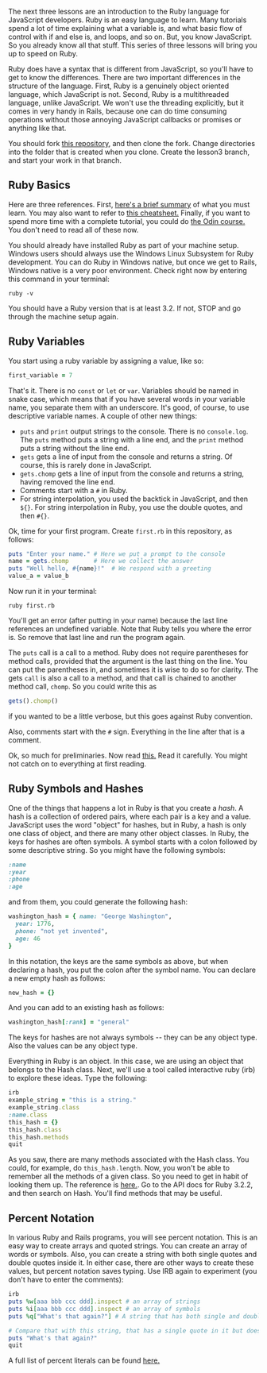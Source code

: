 The next three lessons are an introduction to the Ruby language for JavaScript developers.  Ruby is an easy language to learn.  Many tutorials spend a lot of time explaining what a variable is, and what basic flow of control with if and else is, and loops, and so on.  But, you know JavaScript.  So you already know all that stuff.  This series of three lessons will bring you up to speed on Ruby.

Ruby does have a syntax that is different from JavaScript, so you'll have to get to know the differences.  There are two important differences in the structure of the language.  First, Ruby is a genuinely object oriented language, which JavaScript is not.  Second, Ruby is a multithreaded language, unlike JavaScript.  We won't use the threading explicitly, but it comes in very handy in Rails, because one can do time consuming operations without those annoying JavaScript callbacks or promises or anything like that.

You should fork [this repository](https://github.com/Code-the-Dream-School/ROR-lesson-3-and-4.git), and then clone the fork.  Change directories into the folder that is created when you clone.  Create the lesson3 branch, and start your work in that branch.

## Ruby Basics

Here are three references.  First, [here's a brief summary](https://github.com/gauthamchandra/learning-ruby-from-js/blob/master/README.md) of what you must learn.  You may also want to refer to [this cheatsheet.](https://github.com/gauthamchandra/learning-ruby-from-js/blob/master/README.md)  Finally, if you want to spend more time with a complete tutorial, you could do [the Odin course.](https://www.theodinproject.com/paths/full-stack-ruby-on-rails/courses/ruby)  You don't need to read all of these now.

You should already have installed Ruby as part of your machine setup.  Windows users should always use the Windows Linux Subsystem for Ruby development.  You can do Ruby in Windows native, but once we get to Rails, Windows native is a very poor environment.  Check right now by entering this command in your terminal:

```shell
ruby -v
```

You should have a Ruby version that is at least 3.2.  If not, STOP and go through the machine setup again.

## Ruby Variables

You start using a ruby variable by assigning a value, like so:

```ruby
first_variable = 7
```

That's it.  There is no `const` or `let` or `var`.  Variables should be named in snake case, which means that if you have several words in your variable name, you separate them with an underscore.  It's good, of course, to use descriptive variable names.  A couple of other new things:

- `puts` and `print` output strings to the console.  There is no `console.log`.  The `puts` method puts a string with a line end, and the `print` method puts a string without the line end.
- `gets` gets a line of input from the console and returns a string.  Of course, this is rarely done in JavaScript.
- `gets.chomp` gets a line of input from the console and returns a string, having removed the line end.
- Comments start with a `#` in Ruby.
- For string interpolation, you used the backtick in JavaScript, and then `${}`.  For string interpolation in Ruby, you use the double quotes, and then `#{}`.

Ok, time for your first program.  Create `first.rb` in this repository, as follows:

```ruby
puts "Enter your name." # Here we put a prompt to the console
name = gets.chomp       # Here we collect the answer
puts "Well hello, #{name}!"  # We respond with a greeting
value_a = value_b
```

Now run it in your terminal:

```shell
ruby first.rb
```

You'll get an error (after putting in your name) because the last line references an undefined variable. Note that Ruby tells you where the error is.  So remove that last line and run the program again.

The `puts` call is a call to a method.  Ruby does not require parentheses for method calls, provided that the argument is the last thing on the line.  You can put the parentheses in, and sometimes it is wise to do so for clarity.  The gets `call` is also a call to a method, and that call is chained to another method call, `chomp`.  So you could write this as

```ruby
gets().chomp()
```

if you wanted to be a little verbose, but this goes against Ruby convention.

Also, comments start with the `#` sign.  Everything in the line after that is a comment.

Ok, so much for preliminaries.  Now read [this.](https://github.com/gauthamchandra/learning-ruby-from-js/blob/master/primitives_and_other_basics.md) Read it carefully.  You might not catch on to everything at first reading.

## Ruby Symbols and Hashes

One of the things that happens a lot in Ruby is that you create a *hash*.  A hash is a collection of ordered pairs, where each pair is a key and a value.  JavaScript uses the word "object" for hashes, but in Ruby, a hash is only one class of object, and there are many other object classes.  In Ruby, the keys for hashes are often symbols.  A symbol starts with a colon followed by some descriptive string.  So you might have the following symbols:

```ruby
:name
:year
:phone
:age
```

and from them, you could generate the following hash:

```ruby
washington_hash = { name: "George Washington",
  year: 1776,
  phone: "not yet invented",
  age: 46
}
```

In this notation, the keys are the same symbols as above, but when declaring a hash, you put the colon after the symbol name.  You can declare a new empty hash as follows:

```ruby
new_hash = {}
```

And you can add to an existing hash as follows:

```ruby
washington_hash[:rank] = "general"
```

The keys for hashes are not always symbols -- they can be any object type.  Also the values can be any object type.

Everything in Ruby is an object.  In this case, we are using an object that belongs to the Hash class.  Next, we'll use a tool called interactive ruby (irb) to explore these ideas.  Type the following:

```ruby
irb
example_string = "this is a string."
example_string.class
:name.class
this_hash = {}
this_hash.class
this_hash.methods
quit
```

As you saw, there are many methods associated with the Hash class. You could, for example, do `this_hash.length`.  Now, you won't be able to remember all the methods of a given class.  So you need to get in habit of looking them up.  The reference is [here.](https://ruby-doc.org/).  Go to the API docs for Ruby 3.2.2, and then search on Hash.  You'll find methods that may be useful.

## Percent Notation

In various Ruby and Rails programs, you will see percent notation.  This is an easy way to create arrays and quoted strings.  You can create an array of words or symbols.  Also, you can create a string with both single quotes and double quotes inside it.  In either case, there are other ways to create these values, but percent notation saves typing.  Use IRB again to experiment (you don't have to enter the comments):

```ruby
irb
puts %w[aaa bbb ccc ddd].inspect # an array of strings
puts %i[aaa bbb ccc ddd].inspect # an array of symbols
puts %q["What's that again?"] # A string that has both single and double quotes in it

# Compare that with this string, that has a single quote in it but does not contain double quotes
puts "What's that again?"
quit
```

A full list of percent literals can be found [here.](https://docs.ruby-lang.org/en/3.2/syntax/literals_rdoc.html#label-Percent+Literals)
